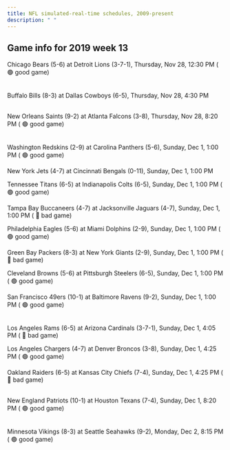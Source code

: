 ```yaml
---
title: NFL simulated-real-time schedules, 2009-present
description: " "
---
```


## Game info for 2019 week 13
Chicago Bears (5-6) at Detroit Lions (3-7-1), Thursday, Nov 28, 12:30 PM (	:green_circle: good game)

<br/>Buffalo Bills (8-3) at Dallas Cowboys (6-5), Thursday, Nov 28, 4:30 PM

<br/>New Orleans Saints (9-2) at Atlanta Falcons (3-8), Thursday, Nov 28, 8:20 PM (	:green_circle: good game)

<br/>Washington Redskins (2-9) at Carolina Panthers (5-6), Sunday, Dec 1, 1:00 PM (	:green_circle: good game)

New York Jets (4-7) at Cincinnati Bengals (0-11), Sunday, Dec 1, 1:00 PM

Tennessee Titans (6-5) at Indianapolis Colts (6-5), Sunday, Dec 1, 1:00 PM (	:green_circle: good game)

Tampa Bay Buccaneers (4-7) at Jacksonville Jaguars (4-7), Sunday, Dec 1, 1:00 PM (	:red_circle: bad game)

Philadelphia Eagles (5-6) at Miami Dolphins (2-9), Sunday, Dec 1, 1:00 PM (	:green_circle: good game)

Green Bay Packers (8-3) at New York Giants (2-9), Sunday, Dec 1, 1:00 PM (	:red_circle: bad game)

Cleveland Browns (5-6) at Pittsburgh Steelers (6-5), Sunday, Dec 1, 1:00 PM (	:green_circle: good game)

San Francisco 49ers (10-1) at Baltimore Ravens (9-2), Sunday, Dec 1, 1:00 PM (	:green_circle: good game)

<br/>Los Angeles Rams (6-5) at Arizona Cardinals (3-7-1), Sunday, Dec 1, 4:05 PM (	:red_circle: bad game)

Los Angeles Chargers (4-7) at Denver Broncos (3-8), Sunday, Dec 1, 4:25 PM (	:green_circle: good game)

Oakland Raiders (6-5) at Kansas City Chiefs (7-4), Sunday, Dec 1, 4:25 PM (	:red_circle: bad game)

<br/>New England Patriots (10-1) at Houston Texans (7-4), Sunday, Dec 1, 8:20 PM (	:green_circle: good game)

<br/>Minnesota Vikings (8-3) at Seattle Seahawks (9-2), Monday, Dec 2, 8:15 PM (	:green_circle: good game)

